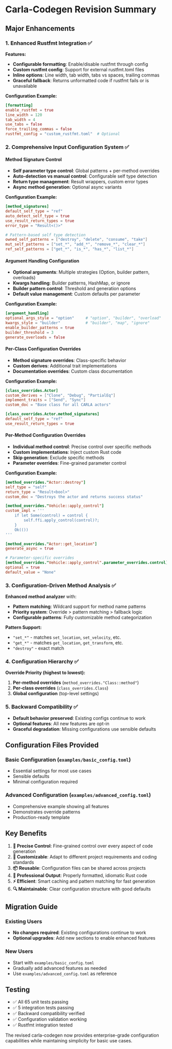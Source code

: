 # Carla-Codegen Revision Summary

## Major Enhancements

### 1. Enhanced Rustfmt Integration ✅

**Features:**
- **Configurable formatting**: Enable/disable rustfmt through config
- **Custom rustfmt config**: Support for external rustfmt.toml files
- **Inline options**: Line width, tab width, tabs vs spaces, trailing commas
- **Graceful fallback**: Returns unformatted code if rustfmt fails or is unavailable

**Configuration Example:**
```toml
[formatting]
enable_rustfmt = true
line_width = 120
tab_width = 4
use_tabs = false
force_trailing_commas = false
rustfmt_config = "custom_rustfmt.toml"  # Optional
```

### 2. Comprehensive Input Configuration System ✅

#### Method Signature Control
- **Self parameter type control**: Global patterns + per-method overrides
- **Auto-detection vs manual control**: Configurable self type detection
- **Return type management**: Result<T> wrappers, custom error types
- **Async method generation**: Optional async variants

**Configuration Example:**
```toml
[method_signatures]
default_self_type = "ref"
auto_detect_self_type = true
use_result_return_types = true
error_type = "Result<()>"

# Pattern-based self type detection
owned_self_patterns = ["destroy", "delete", "consume", "take"]
mut_self_patterns = ["set_*", "add_*", "remove_*", "clear_*"]
ref_self_patterns = ["get_*", "is_*", "has_*", "list_*"]
```

#### Argument Handling Configuration
- **Optional arguments**: Multiple strategies (Option<T>, builder pattern, overloads)
- **Kwargs handling**: Builder patterns, HashMap, or ignore
- **Builder pattern control**: Threshold and generation options
- **Default value management**: Custom defaults per parameter

**Configuration Example:**
```toml
[argument_handling]
optional_args_style = "option"     # "option", "builder", "overload"
kwargs_style = "builder"           # "builder", "map", "ignore"
enable_builder_patterns = true
builder_threshold = 3
generate_overloads = false
```

#### Per-Class Configuration Overrides
- **Method signature overrides**: Class-specific behavior
- **Custom derives**: Additional trait implementations
- **Documentation overrides**: Custom class documentation

**Configuration Example:**
```toml
[class_overrides.Actor]
custom_derives = ["Clone", "Debug", "PartialEq"]
implement_traits = ["Send", "Sync"]
custom_doc = "Base class for all CARLA actors"

[class_overrides.Actor.method_signatures]
default_self_type = "ref"
use_result_return_types = true
```

#### Per-Method Configuration Overrides
- **Individual method control**: Precise control over specific methods
- **Custom implementations**: Inject custom Rust code
- **Skip generation**: Exclude specific methods
- **Parameter overrides**: Fine-grained parameter control

**Configuration Example:**
```toml
[method_overrides."Actor::destroy"]
self_type = "self"
return_type = "Result<bool>"
custom_doc = "Destroys the actor and returns success status"

[method_overrides."Vehicle::apply_control"]
custom_impl = '''
    if let Some(control) = control {
        self.ffi.apply_control(control)?;
    }
    Ok(())
'''

[method_overrides."Actor::get_location"]
generate_async = true

# Parameter-specific overrides
[method_overrides."Vehicle::apply_control".parameter_overrides.control]
optional = true
default_value = "None"
```

### 3. Configuration-Driven Method Analysis ✅

**Enhanced method analyzer** with:
- **Pattern matching**: Wildcard support for method name patterns
- **Priority system**: Override > pattern matching > fallback logic
- **Configurable patterns**: Fully customizable method categorization

**Pattern Support:**
- `"set_*"` - matches `set_location`, `set_velocity`, etc.
- `"get_*"` - matches `get_location`, `get_transform`, etc.
- `"destroy"` - exact match

### 4. Configuration Hierarchy ✅

**Override Priority (highest to lowest):**
1. **Per-method overrides** (`method_overrides."Class::method"`)
2. **Per-class overrides** (`class_overrides.Class`)  
3. **Global configuration** (top-level settings)

### 5. Backward Compatibility ✅

- **Default behavior preserved**: Existing configs continue to work
- **Optional features**: All new features are opt-in
- **Graceful degradation**: Missing configurations use sensible defaults

## Configuration Files Provided

### Basic Configuration (`examples/basic_config.toml`)
- Essential settings for most use cases
- Sensible defaults
- Minimal configuration required

### Advanced Configuration (`examples/advanced_config.toml`)
- Comprehensive example showing all features
- Demonstrates override patterns
- Production-ready template

## Key Benefits

1. **🎯 Precise Control**: Fine-grained control over every aspect of code generation
2. **🔧 Customizable**: Adapt to different project requirements and coding standards
3. **📦 Reusable**: Configuration files can be shared across projects
4. **🚀 Professional Output**: Properly formatted, idiomatic Rust code
5. **⚡ Efficient**: Smart caching and pattern matching for fast generation
6. **🔍 Maintainable**: Clear configuration structure with good defaults

## Migration Guide

### Existing Users
- **No changes required**: Existing configurations continue to work
- **Optional upgrades**: Add new sections to enable enhanced features

### New Users
- Start with `examples/basic_config.toml`
- Gradually add advanced features as needed
- Use `examples/advanced_config.toml` as reference

## Testing

- ✅ All 65 unit tests passing
- ✅ 5 integration tests passing
- ✅ Backward compatibility verified
- ✅ Configuration validation working
- ✅ Rustfmt integration tested

The revised carla-codegen now provides enterprise-grade configuration capabilities while maintaining simplicity for basic use cases.